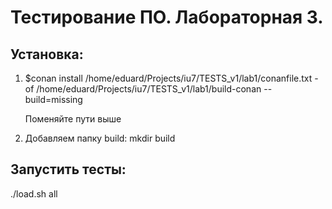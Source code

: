 # Тестирование ПО. Лабораторная 3.
## Установка:
1) $conan install /home/eduard/Projects/iu7/TESTS_v1/lab1/conanfile.txt -of /home/eduard/Projects/iu7/TESTS_v1/lab1/build-conan --build=missing

    Поменяйте пути выше

2) Добавляем папку build: mkdir build

## Запустить тесты: 
./load.sh all